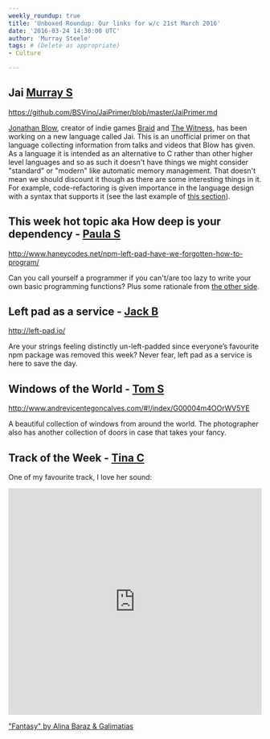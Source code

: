 ```yaml
---
weekly_roundup: true
title: 'Unboxed Roundup: Our links for w/c 21st March 2016'
date: '2016-03-24 14:30:00 UTC'
author: 'Murray Steele'
tags: # (Delete as appropriate)
- Culture

---
```


## Jai [Murray S](/people#murray-steele)

https://github.com/BSVino/JaiPrimer/blob/master/JaiPrimer.md

[Jonathan Blow](https://twitter.com/Jonathan_Blow), creator of indie games [Braid](http://braid-game.com/) and [The Witness](http://the-witness.net/), has been working on a new language called Jai.  This is an unofficial primer on that language collecting information from talks and videos that Blow has given.  As a language it is intended as an alternative to C rather than other higher level languages and so as such it doesn't have things we might consider "standard" or "modern" like automatic memory management.  That doesn't mean we should discount it though as there are some interesting things in it.  For example, code-refactoring is given importance in the language design with a syntax that supports it (see the last example of [this section](https://github.com/BSVino/JaiPrimer/blob/master/JaiPrimer.md#code-refactoring)).

## This week hot topic aka How deep is your dependency - [Paula S](/people#paula-stepinska)

http://www.haneycodes.net/npm-left-pad-have-we-forgotten-how-to-program/

Can you call yourself a programmer if you can't/are too lazy to write your own basic programming functions? Plus some rationale from [the other side](https://github.com/sindresorhus/ama/issues/10#issuecomment-117766328).

## Left pad as a service - [Jack B](/people#jack-bracewell)

http://left-pad.io/

Are your strings feeling distinctly un-left-padded since everyone’s favourite npm package was removed this week? Never fear, left pad as a service is here to save the day.

## Windows of the World - [Tom S](/people#tom-sabin)

http://www.andrevicentegoncalves.com/#!/index/G00004m4OOrWV5YE

A beautiful collection of windows from around the world. The photographer also has another collection of doors in case that takes your fancy.

## Track of the Week - [Tina C](https://twitter.com/itstinachan)

One of my favourite track, I love her sound:

<iframe width="100%" height="450" scrolling="no" frameborder="no" src="https://w.soundcloud.com/player/?url=https%3A//api.soundcloud.com/tracks/169170570&amp;auto_play=false&amp;hide_related=false&amp;show_comments=true&amp;show_user=true&amp;show_reposts=false&amp;visual=true"></iframe>

["Fantasy" by Alina Baraz & Galimatias](https://soundcloud.com/alinabaraz/alina-baraz-galimatias-fantasy-1)
